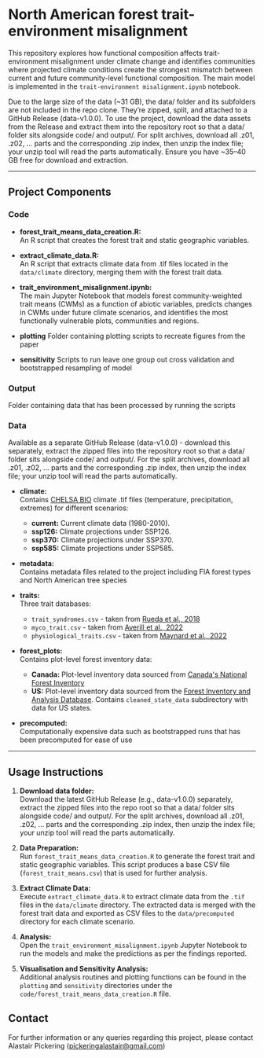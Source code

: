 # North American forest trait-environment misalignment

This repository explores how functional composition affects trait-environment misalignment under climate change and identifies communities where projected climate conditions create the strongest mismatch between current and future community-level functional composition. The main model is implemented in the `trait-environment misalignment.ipynb` notebook.

Due to the large size of the data (~31 GB), the data/ folder and its subfolders are not included in the repo clone. They’re zipped, split, and attached to a GitHub Release (data-v1.0.0). To use the project, download the data assets from the Release and extract them into the repository root so that a data/ folder sits alongside code/ and output/. For split archives, download all .z01, .z02, … parts and the corresponding .zip index, then unzip the index file; your unzip tool will read the parts automatically. Ensure you have ~35–40 GB free for download and extraction.

---

## Project Components

### Code
- **forest_trait_means_data_creation.R:**  
  An R script that creates the forest trait and static geographic variables. 
  
- **extract_climate_data.R:**  
  An R script that extracts climate data from .tif files located in the `data/climate` directory, merging them with the forest trait data.

- **trait_environment_misalignment.ipynb:**  
  The main Jupyter Notebook that models forest community-weighted trait means (CWMs) as a function of abiotic variables, predicts changes in CWMs under future climate scenarios, and identifies the most functionally vulnerable plots, communities and regions.
  
- **plotting**
  Folder containing plotting scripts to recreate figures from the paper
  
- **sensitivity**
  Scripts to run leave one group out cross validation and bootstrapped resampling of model

### Output

Folder containing data that has been processed by running the scripts

### Data

Available as a separate GitHub Release (data-v1.0.0) - download this separately, extract the zipped files into the repository root so that a data/ folder sits alongside code/ and output/. For the split archives, download all .z01, .z02, … parts and the corresponding .zip index, then unzip the index file; your unzip tool will read the parts automatically.

- **climate:**  
  Contains [CHELSA BIO](https://chelsa-climate.org/bioclim/) climate .tif files (temperature, precipitation, extremes) for different scenarios:
  - **current:** Current climate data (1980-2010).
  - **ssp126:** Climate projections under SSP126.
  - **ssp370:** Climate projections under SSP370.
  - **ssp585:** Climate projections under SSP585.

- **metadata:**  
  Contains metadata files related to the project including FIA forest types and North American tree species
  
- **traits:**  
  Three trait databases:
  - `trait_syndromes.csv` - taken from [Rueda et al., 2018](https://nsojournals.onlinelibrary.wiley.com/doi/full/10.1111/ecog.03008?casa_token=B8UnShprBFAAAAAA%3AwasCSsZ1tiI4nEAnYjwkRpj5liu2wtTFh_BMBmNPOybFTbU_8eS7dkvdPA9f-SfTe9TUfqX09lzWlUfm)
  - `myco_trait.csv` - taken from [Averill et al., 2022](https://www.nature.com/articles/s41559-022-01663-9)
  - `physiological_traits.csv` - taken from [Maynard et al., 2022](https://www.nature.com/articles/s41467-022-30888-2) 
  
- **forest_plots:**  
  Contains plot-level forest inventory data:
  - **Canada:** Plot-level inventory data sourced from [Canada's National Forest Inventory](https://pubs.cif-ifc.org/doi/abs/10.5558/tfc81214-2)
  - **US:** Plot-level inventory data sourced from the [Forest Inventory and Analysis Database](https://research.fs.usda.gov/treesearch/42183). Contains `cleaned_state_data` subdirectory with data for US states.
  
- **precomputed:**  
  Computationally expensive data such as bootstrapped runs that has been precomputed for ease of use
---

## Usage Instructions

1. **Download data folder:** <br>
  Download the latest GitHub Release (e.g., data-v1.0.0) separately, extract the zipped files into the repo root so that a data/ folder sits alongside code/ and output/. For the split archives, download all .z01, .z02, … parts and the corresponding .zip index, then unzip the index file; your unzip tool will read the parts automatically.

2. **Data Preparation:**   
   Run `forest_trait_means_data_creation.R` to generate the forest trait and static geographic variables. This script produces a base CSV file (`forest_trait_means.csv`) that is used for further analysis.

3. **Extract Climate Data:**  
   Execute `extract_climate_data.R` to extract climate data from the `.tif` files in the `data/climate` directory. The extracted data is merged with the forest trait data and exported as CSV files to the `data/precomputed` directory for each climate scenario.

4. **Analysis:**  
   Open the `trait_environment_misalignment.ipynb` Jupyter Notebook to run the models and make the predictions as per the findings reported. 

5. **Visualisation and Sensitivity Analysis:**  
   Additional analysis routines and plotting functions can be found in the `plotting` and `sensitivity` directories under the `code/forest_trait_means_data_creation.R` file.



## Contact

For further information or any queries regarding this project, please contact Alastair Pickering (pickeringalastair@gmail.com)
